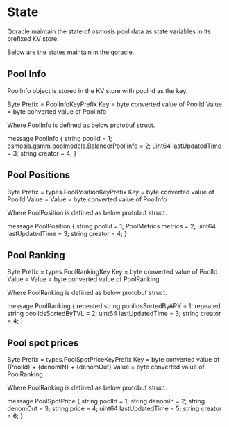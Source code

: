 # State

Qoracle maintain the state of osmosis pool data as state variables in its prefixed KV store.

Below are the states maintain in the qoracle. 

## Pool Info
PoolInfo object is stored in the KV store with pool id as the key.

Byte Prefix = PoolInfoKeyPrefix
Key = byte converted value of  PoolId
Value = byte converted value of PoolInfo 

Where PoolInfo is defined as below protobuf struct.

message PoolInfo {
  string poolId = 1; 
  osmosis.gamm.poolmodels.BalancerPool info = 2; 
  uint64 lastUpdatedTime = 3; 
  string creator = 4;
}


## Pool Positions
Byte Prefix = types.PoolPositionKeyPrefix
Key = byte converted value of  PoolId
Value = Value = byte converted value of PoolInfo 

Where PoolPosition is defined as below protobuf struct.

message PoolPosition {
  string poolId = 1; 
  PoolMetrics metrics = 2; 
  uint64 lastUpdatedTime = 3; 
  string creator = 4;
}


## Pool Ranking 
Byte Prefix = types.PoolRankingKey
Key = byte converted value of  PoolId
Value = Value = byte converted value of PoolRanking 

Where PoolRanking is defined as below protobuf struct.

message PoolRanking {
  repeated string poolIdsSortedByAPY = 1; 
  repeated string poolIdsSortedByTVL = 2; 
  uint64 lastUpdatedTime = 3; 
  string creator = 4;
}

## Pool spot prices
Byte Prefix = types.PoolSpotPriceKeyPrefix
Key = byte converted value of  {PoolId} + {denomIN} + {denomOut} 
Value =  byte converted value of PoolRanking 

Where PoolRanking is defined as below protobuf struct.

message PoolSpotPrice {
  string poolId = 1; 
  string denomIn = 2; 
  string denomOut = 3; 
  string price = 4; 
  uint64 lastUpdatedTime = 5; 
  string creator = 6;
}

